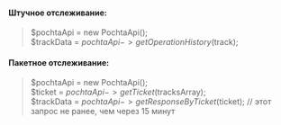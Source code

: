 #### Штучное отслеживание:
>$pochtaApi = new PochtaApi();  
>$trackData = $pochtaApi->getOperationHistory($track);

#### Пакетное отслеживание:
>$pochtaApi = new PochtaApi();  
>$ticket = $pochtaApi->getTicket($tracksArray);    
>$trackData = $pochtaApi->getResponseByTicket($ticket); // этот запрос не ранее, чем через 15 минут 